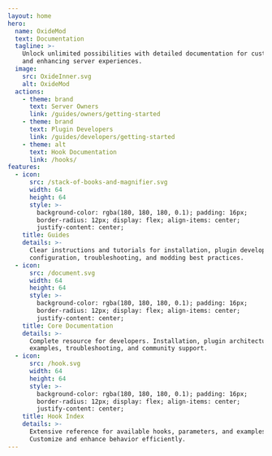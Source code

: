 ```yaml
---
layout: home
hero:
  name: OxideMod
  text: Documentation
  tagline: >-
    Unlock unlimited possibilities with detailed documentation for customizing
    and enhancing server experiences.
  image:
    src: OxideInner.svg
    alt: OxideMod
  actions:
    - theme: brand
      text: Server Owners
      link: /guides/owners/getting-started
    - theme: brand
      text: Plugin Developers
      link: /guides/developers/getting-started
    - theme: alt
      text: Hook Documentation
      link: /hooks/
features:
  - icon:
      src: /stack-of-books-and-magnifier.svg
      width: 64
      height: 64
      style: >-
        background-color: rgba(180, 180, 180, 0.1); padding: 16px;
        border-radius: 12px; display: flex; align-items: center;
        justify-content: center;
    title: Guides
    details: >-
      Clear instructions and tutorials for installation, plugin development,
      configuration, troubleshooting, and modding best practices.
  - icon:
      src: /document.svg
      width: 64
      height: 64
      style: >-
        background-color: rgba(180, 180, 180, 0.1); padding: 16px;
        border-radius: 12px; display: flex; align-items: center;
        justify-content: center;
    title: Core Documentation
    details: >-
      Complete resource for developers. Installation, plugin architecture,
      examples, troubleshooting, and community support.
  - icon:
      src: /hook.svg
      width: 64
      height: 64
      style: >-
        background-color: rgba(180, 180, 180, 0.1); padding: 16px;
        border-radius: 12px; display: flex; align-items: center;
        justify-content: center;
    title: Hook Index
    details: >-
      Extensive reference for available hooks, parameters, and examples.
      Customize and enhance behavior efficiently.
---
```

